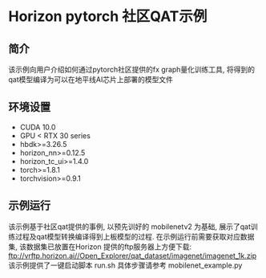 # Horizon pytorch 社区QAT示例

## 简介
该示例向用户介绍如何通过pytorch社区提供的fx graph量化训练工具, 将得到的qat模型编译为可以在地平线AI芯片上部署的模型文件

## 环境设置
  * CUDA 10.0
  * GPU < RTX 30 series
  * hbdk>=3.26.5
  * horizon_nn>=0.12.5
  * horizon_tc_ui>=1.4.0
  * torch>=1.8.1
  * torchvision>=0.9.1
  
## 示例运行
  该示例基于社区qat提供的事例, 以预先训好的 mobilenetv2 为基础, 展示了qat训练过程及qat模型转换编译得到上板模型的过程.
  在示例运行前需要获取对应数据集, 该数据集已放置在Horizon 提供的ftp服务器上方便下载: ftp://vrftp.horizon.ai//Open_Explorer/qat_dataset/imagenet/imagenet_1k.zip
  该示例提供了一键启动脚本 run.sh
  具体步骤请参考 mobilenet_example.py  
   
  
